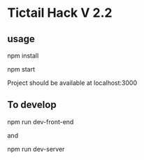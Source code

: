 # Tictail Hack V 2.2

## usage
npm install

npm start

Project should be available at localhost:3000

## To develop

npm run dev-front-end

and

npm run dev-server
